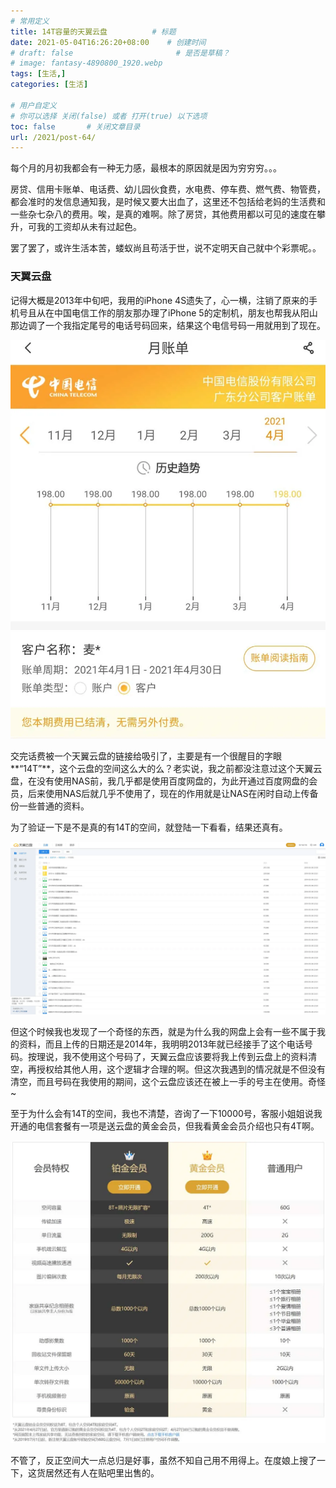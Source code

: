 ```yaml
---
# 常用定义
title: 14T容量的天翼云盘          # 标题
date: 2021-05-04T16:26:20+08:00    # 创建时间
# draft: false                       # 是否是草稿？
# image: fantasy-4890800_1920.webp
tags: [生活,]
categories: [生活]

# 用户自定义
# 你可以选择 关闭(false) 或者 打开(true) 以下选项
toc: false       # 关闭文章目录
url: /2021/post-64/ 
---
```


每个月的月初我都会有一种无力感，最根本的原因就是因为穷穷穷。。。

房贷、信用卡账单、电话费、幼儿园伙食费，水电费、停车费、燃气费、物管费，都会准时的发信息通知我，是时候又要大出血了，这里还不包括给老妈的生活费和一些杂七杂八的费用。唉，是真的难啊。除了房贷，其他费用都以可见的速度在攀升，可我的工资却从未有过起色。

罢了罢了，或许生活本苦，蝼蚁尚且苟活于世，说不定明天自己就中个彩票呢。。

### 天翼云盘

记得大概是2013年中旬吧，我用的iPhone 4S遗失了，心一横，注销了原来的手机号且从在中国电信工作的朋友那办理了iPhone 5的定制机，朋友也帮我从阳山那边调了一个我指定尾号的电话号码回来，结果这个电信号码一用就用到了现在。

![](postImages/laomai/2023/02/27/163fc33537784a-1.webp)

交完话费被一个天翼云盘的链接给吸引了，主要是有一个很醒目的字眼**“14T”**，这个云盘的空间这么大的么？老实说，我之前都没注意过这个天翼云盘，在没有使用NAS前，我几乎都是使用百度网盘的，为此开通过百度网盘的会员，后来使用NAS后就几乎不使用了，现在的作用就是让NAS在闲时自动上传备份一些普通的资料。

为了验证一下是不是真的有14T的空间，就登陆一下看看，结果还真有。

![](postImages/laomai/2023/02/27/163fc33537f3a4-1.webp)

但这个时候我也发现了一个奇怪的东西，就是为什么我的网盘上会有一些不属于我的资料，而且上传的日期还是2014年，我明明2013年就已经接手了这个电话号码。按理说，我不使用这个号码了，天翼云盘应该要将我上传到云盘上的资料清空，再授权给其他人用，这个逻辑才合理的啊。但这次我遇到的情况就是不但没有清空，而且号码在我使用的期间，这个云盘应该还在被上一手的号主在使用。奇怪~

至于为什么会有14T的空间，我也不清楚，咨询了一下10000号，客服小姐姐说我开通的电信套餐有一项是送云盘的黄金会员，但我看黄金会员介绍也只有4T啊。

![](postImages/laomai/2023/02/27/163fc335385caa-1.webp)

不管了，反正空间大一点总归是好事，虽然不知自己用不用得上。在度娘上搜了一下，这货居然还有人在贴吧里出售的。